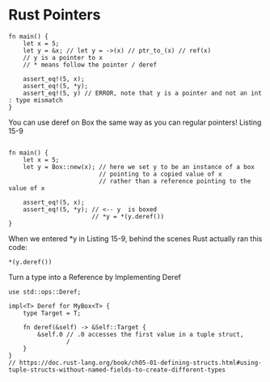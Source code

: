 # Rust Pointers
```
fn main() {
    let x = 5;
    let y = &x; // let y = ->(x) // ptr_to_(x) // ref(x)
    // y is a pointer to x
    // * means follow the pointer / deref
    
    assert_eq!(5, x);
    assert_eq!(5, *y);
    assert_eq!(5, y) // ERROR, note that y is a pointer and not an int : type mismatch
}
```


You can use deref on Box<T> the same way as you can regular pointers!
Listing 15-9
```

fn main() {
    let x = 5;
    let y = Box::new(x); // here we set y to be an instance of a box 
                         // pointing to a copied value of x 
                         // rather than a reference pointing to the value of x

    assert_eq!(5, x);
    assert_eq!(5, *y); // <-- y  is boxed
                       // *y = *(y.deref())
}

```
When we entered *y in Listing 15-9, behind the scenes Rust actually ran this code:

`*(y.deref())`


Turn a type into a Reference by Implementing Deref
```
use std::ops::Deref;

impl<T> Deref for MyBox<T> {
    type Target = T;

    fn deref(&self) -> &Self::Target {
        &self.0 // .0 accesses the first value in a tuple struct, 
                /
    }
}
// https://doc.rust-lang.org/book/ch05-01-defining-structs.html#using-tuple-structs-without-named-fields-to-create-different-types
```